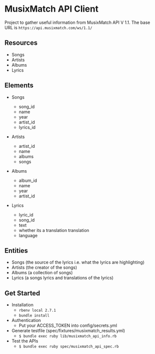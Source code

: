 # MusixMatch API Client

Project to gather useful information from MusixMatch API V 1.1. The base URL is `https://api.musixmatch.com/ws/1.1/`

## Resources

* Songs
* Artists
* Albums
* Lyrics

## Elements

* Songs
  - song_id
  - name
  - year
  - artist_id
  - lyrics_id

* Artists
  - artist_id
  - name
  - albums
  - songs

* Albums
  - album_id
  - name
  - year
  - artist_id

* Lyrics
  - lyric_id
  - song_id
  - text
  - whether its a translation translation
  - language

## Entities

* Songs (the source of the lyrics i.e. what the lyrics are highlighting)
* Artists (the creator of the songs)
* Albums (a collection of songs)
* Lyrics (a songs lyrics and translations of the lyrics)



## Get Started

* Installation
  * `rbenv local 2.7.1`
  * `bundle install`
* Authentication
  * Put your ACCESS_TOKEN into config/secrets.yml
* Generate testfile (spec/fixtures/musixmatch_results.yml)
  * `$ bundle exec ruby lib/musixmatch_api_info.rb`
* Test the APIs
  * `$ bundle exec ruby spec/musixmatch_api_spec.rb`

